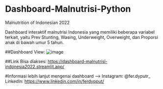 # Dashboard-Malnutrisi-Python
Malnutrition of Indonesian 2022

Dashboard interaktif malnutrisi Indonesia yang memiliki beberapa variabel terkait, yaitu Prev Stunting, Wasing, Underweight, Overweight, dan Proporsi anak di bawah umur 5 tahun.

##Dashboard View:
![image](https://github.com/FerdyPut/Dashboard-Malnutrisi-Python/assets/96618837/4fca5c99-9055-4bcc-b246-a4a5735a62f8)

##Link Bisa diakses:
https://dashboard-malnutrisi-indonesia2022.streamlit.app/


#Informasi lebih lanjut mengenai dashboard -->
Instagram:
@fer.dyputr_
Linkedln:
https://www.linkedin.com/in/ferdypput/
